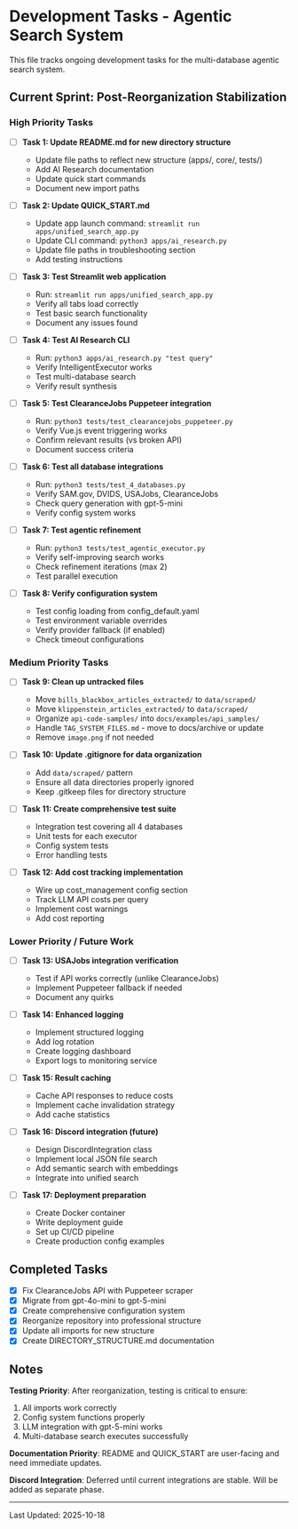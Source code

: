 # Development Tasks - Agentic Search System

This file tracks ongoing development tasks for the multi-database agentic search system.

## Current Sprint: Post-Reorganization Stabilization

### High Priority Tasks

- [ ] **Task 1: Update README.md for new directory structure**
  - Update file paths to reflect new structure (apps/, core/, tests/)
  - Add AI Research documentation
  - Update quick start commands
  - Document new import paths

- [ ] **Task 2: Update QUICK_START.md**
  - Update app launch command: `streamlit run apps/unified_search_app.py`
  - Update CLI command: `python3 apps/ai_research.py`
  - Update file paths in troubleshooting section
  - Add testing instructions

- [ ] **Task 3: Test Streamlit web application**
  - Run: `streamlit run apps/unified_search_app.py`
  - Verify all tabs load correctly
  - Test basic search functionality
  - Document any issues found

- [ ] **Task 4: Test AI Research CLI**
  - Run: `python3 apps/ai_research.py "test query"`
  - Verify IntelligentExecutor works
  - Test multi-database search
  - Verify result synthesis

- [ ] **Task 5: Test ClearanceJobs Puppeteer integration**
  - Run: `python3 tests/test_clearancejobs_puppeteer.py`
  - Verify Vue.js event triggering works
  - Confirm relevant results (vs broken API)
  - Document success criteria

- [ ] **Task 6: Test all database integrations**
  - Run: `python3 tests/test_4_databases.py`
  - Verify SAM.gov, DVIDS, USAJobs, ClearanceJobs
  - Check query generation with gpt-5-mini
  - Verify config system works

- [ ] **Task 7: Test agentic refinement**
  - Run: `python3 tests/test_agentic_executor.py`
  - Verify self-improving search works
  - Check refinement iterations (max 2)
  - Test parallel execution

- [ ] **Task 8: Verify configuration system**
  - Test config loading from config_default.yaml
  - Test environment variable overrides
  - Verify provider fallback (if enabled)
  - Check timeout configurations

### Medium Priority Tasks

- [ ] **Task 9: Clean up untracked files**
  - Move `bills_blackbox_articles_extracted/` to `data/scraped/`
  - Move `klippenstein_articles_extracted/` to `data/scraped/`
  - Organize `api-code-samples/` into `docs/examples/api_samples/`
  - Handle `TAG_SYSTEM_FILES.md` - move to docs/archive or update
  - Remove `image.png` if not needed

- [ ] **Task 10: Update .gitignore for data organization**
  - Add `data/scraped/` pattern
  - Ensure all data directories properly ignored
  - Keep .gitkeep files for directory structure

- [ ] **Task 11: Create comprehensive test suite**
  - Integration test covering all 4 databases
  - Unit tests for each executor
  - Config system tests
  - Error handling tests

- [ ] **Task 12: Add cost tracking implementation**
  - Wire up cost_management config section
  - Track LLM API costs per query
  - Implement cost warnings
  - Add cost reporting

### Lower Priority / Future Work

- [ ] **Task 13: USAJobs integration verification**
  - Test if API works correctly (unlike ClearanceJobs)
  - Implement Puppeteer fallback if needed
  - Document any quirks

- [ ] **Task 14: Enhanced logging**
  - Implement structured logging
  - Add log rotation
  - Create logging dashboard
  - Export logs to monitoring service

- [ ] **Task 15: Result caching**
  - Cache API responses to reduce costs
  - Implement cache invalidation strategy
  - Add cache statistics

- [ ] **Task 16: Discord integration (future)**
  - Design DiscordIntegration class
  - Implement local JSON file search
  - Add semantic search with embeddings
  - Integrate into unified search

- [ ] **Task 17: Deployment preparation**
  - Create Docker container
  - Write deployment guide
  - Set up CI/CD pipeline
  - Create production config examples

## Completed Tasks

- [x] Fix ClearanceJobs API with Puppeteer scraper
- [x] Migrate from gpt-4o-mini to gpt-5-mini
- [x] Create comprehensive configuration system
- [x] Reorganize repository into professional structure
- [x] Update all imports for new structure
- [x] Create DIRECTORY_STRUCTURE.md documentation

## Notes

**Testing Priority**: After reorganization, testing is critical to ensure:
1. All imports work correctly
2. Config system functions properly
3. LLM integration with gpt-5-mini works
4. Multi-database search executes successfully

**Documentation Priority**: README and QUICK_START are user-facing and need immediate updates.

**Discord Integration**: Deferred until current integrations are stable. Will be added as separate phase.

---

Last Updated: 2025-10-18
